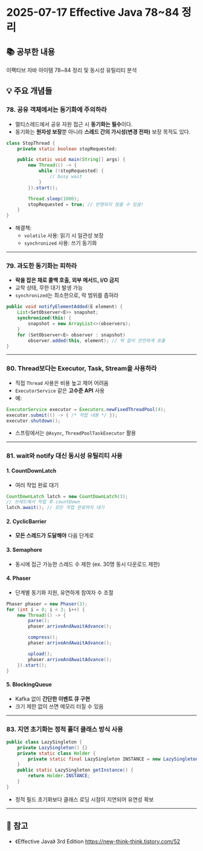 # 2025-07-17 Effective Java 78~84 정리

## 📚 공부한 내용  
이펙티브 자바 아이템 78~84 정리 및 동시성 유틸리티 분석

## 💡 주요 개념들

### 78. 공유 객체에서는 동기화에 주의하라
- 멀티스레드에서 공유 자원 접근 시 **동기화는 필수**이다.
- 동기화는 **원자성 보장**뿐 아니라 **스레드 간의 가시성(변경 전파)** 보장 목적도 있다.

```java
class StopThread {
    private static boolean stopRequested;

    public static void main(String[] args) {
        new Thread(() -> {
            while (!stopRequested) {
                // busy wait
            }
        }).start();

        Thread.sleep(1000);
        stopRequested = true; // 반영되지 않을 수 있음!
    }
}
```

- 해결책:
  - `volatile` 사용: 읽기 시 일관성 보장
  - `synchronized` 사용: 쓰기 동기화

---

### 79. 과도한 동기화는 피하라
- **락을 잡은 채로 콜백 호출, 외부 메서드, I/O 금지**
- 교착 상태, 무한 대기 발생 가능
- `synchronized`는 최소한으로, 락 범위를 좁혀라

```java
public void notifyElementAdded(E element) {
    List<SetObserver<E>> snapshot;
    synchronized(this) {
        snapshot = new ArrayList<>(observers);
    }
    for (SetObserver<E> observer : snapshot)
        observer.added(this, element); // 락 없이 안전하게 호출
}
```

---

### 80. Thread보다는 Executor, Task, Stream을 사용하라
- 직접 `Thread` 사용은 비용 높고 제어 어려움
- `ExecutorService` 같은 **고수준 API** 사용
- 예:
```java
ExecutorService executor = Executors.newFixedThreadPool(4);
executor.submit(() -> { /* 작업 내용 */ });
executor.shutdown();
```
- 스프링에서는 `@Async`, `ThreadPoolTaskExecutor` 활용

---

### 81. wait와 notify 대신 동시성 유틸리티 사용
#### 1. CountDownLatch
- 여러 작업 완료 대기
```java
CountDownLatch latch = new CountDownLatch(3);
// 쓰레드에서 작업 후 countDown
latch.await(); // 모든 작업 완료까지 대기
```

#### 2. CyclicBarrier
- **모든 스레드가 도달해야** 다음 단계로

#### 3. Semaphore
- 동시에 접근 가능한 스레드 수 제한 (ex. 30명 동시 다운로드 제한)

#### 4. Phaser
- 단계별 동기화 지원, 유연하게 참여자 수 조절

```java
Phaser phaser = new Phaser(3);
for (int i = 0; i < 3; i++) {
    new Thread(() -> {
        parse();
        phaser.arriveAndAwaitAdvance();

        compress();
        phaser.arriveAndAwaitAdvance();

        upload();
        phaser.arriveAndAwaitAdvance();
    }).start();
}
```

#### 5. BlockingQueue
- Kafka 없이 **간단한 이벤트 큐 구현**
- 크기 제한 없이 쓰면 메모리 터질 수 있음

---

### 83. 지연 초기화는 정적 홀더 클래스 방식 사용
```java
public class LazySingleton {
    private LazySingleton() {}
    private static class Holder {
        private static final LazySingleton INSTANCE = new LazySingleton();
    }
    public static LazySingleton getInstance() {
        return Holder.INSTANCE;
    }
}
```

- 정적 필드 초기화보다 클래스 로딩 시점이 지연되어 유연성 확보

---

## 🔗 참고
- 《Effective Java》 3rd Edition
https://new-think-think.tistory.com/52
